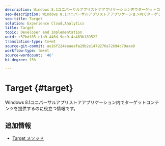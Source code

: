 ```yaml
---
description: Windows 8.1ユニバーサルアプリストアアプリケーション内でターゲットコンテンツを提供するのに役立つ情報です。
seo-description: Windows 8.1ユニバーサルアプリストアアプリケーション内でターゲットコンテンツを提供するのに役立つ情報です。
seo-title: Target
solution: Experience Cloud,Analytics
title: Target
topic: Developer and implementation
uuid: c57bdf85-c1a9-446d-9ec9-4a483b189522
translation-type: tm+mt
source-git-commit: ae16f224eeaeefa29b2e1479270a72694c79aaa0
workflow-type: tm+mt
source-wordcount: '46'
ht-degree: 15%

---
```



# Target {#target}

Windows 8.1ユニバーサルアプリストアアプリケーション内でターゲットコンテンツを提供するのに役立つ情報です。

## 追加情報

+ [Target メソッド](/help/windows-appstore/target/target-methods.md)
